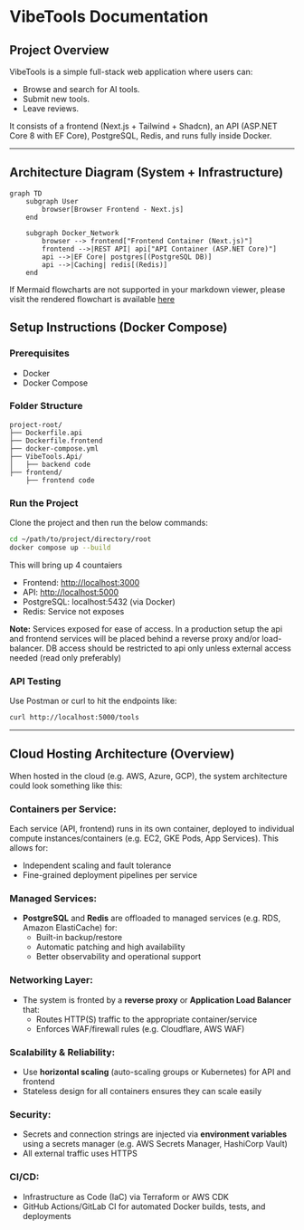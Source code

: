 # VibeTools Documentation

## Project Overview

VibeTools is a simple full-stack web application where users can:

* Browse and search for AI tools.
* Submit new tools.
* Leave reviews.

It consists of a frontend (Next.js + Tailwind + Shadcn), an API (ASP.NET Core 8 with EF Core), PostgreSQL, Redis, and
runs fully inside Docker.

---

## Architecture Diagram (System + Infrastructure)

```mermaid
graph TD
    subgraph User
        browser[Browser Frontend - Next.js]
    end

    subgraph Docker_Network
        browser --> frontend["Frontend Container (Next.js)"]
        frontend -->|REST API| api["API Container (ASP.NET Core)"]
        api -->|EF Core| postgres[(PostgreSQL DB)]
        api -->|Caching| redis[(Redis)]
    end
```


If Mermaid flowcharts are not supported in your markdown viewer, please
visit the rendered flowchart is available [here](https://mermaid.live/edit#pako:eNptkstuwjAQRX_FmhVIIUoCTkgWSDylSi2iQDclqDLEQEpjR44jaIF_75BQ6MubGV_PPWOPfICljDgEsFYs3ZBpLxQEV5YvSuEp46qUzmuh5A6FWaeMZKCk0FxEpEaGfK_N12xeFqMWil-onlxuuXoZcr2TavsHSmq1FlldgLMQruwuRhYLrKhcmlRDmN_8q-slaq3juD-Zkvbo7khYGiMF0--A9mRkDvtTlBT_ScHyAtAfFIdHkspMrxXPZpVRmU0e70mvU_3H02XLTSzWR6J4FKNhfA7V2yjAwPHGEQRa5dyAhKuEnbdwOJeEoDc84SEEmEYMRwOhOKEnZeJZyuTLpmS-3kCwYm8Z7vI0Ypr3YobDTa6qwm5cdWUuNAS2bxcQCA6wh8Cpu2bT8X3Xshyv4djUMeAdggY1m55VdymlDde3PHoy4KNoa5sW9W3foRb1bLfuNz0D8GVaqofyzxRf5_QJxr-zNw)


## Setup Instructions (Docker Compose)

### Prerequisites

* Docker
* Docker Compose

### Folder Structure

```
project-root/
├── Dockerfile.api
├── Dockerfile.frontend
├── docker-compose.yml
├── VibeTools.Api/
│   ├── backend code
├── frontend/
    ├── frontend code
```

### Run the Project

Clone the project and then run the below commands:

```bash
cd ~/path/to/project/directory/root
docker compose up --build
```

This will bring up 4 countaiers
* Frontend: [http://localhost:3000](http://localhost:3000)
* API: [http://localhost:5000](http://localhost:5000)
* PostgreSQL: localhost:5432 (via Docker)
* Redis: Service not exposes

**Note:** Services exposed for ease of access. In a production setup the api and frontend services will be
placed behind a reverse proxy and/or load-balancer. DB access should be restricted to api only unless external
access needed (read only preferably)

### API Testing

Use Postman or curl to hit the endpoints like:

```bash
curl http://localhost:5000/tools
```

---
## Cloud Hosting Architecture (Overview)
When hosted in the cloud (e.g. AWS, Azure, GCP), the system architecture could look something like this:

### Containers per Service:
  Each service (API, frontend) runs in its own container, deployed to individual compute instances/containers (e.g. EC2, GKE Pods, App Services). This allows for:
* Independent scaling and fault tolerance
* Fine-grained deployment pipelines per service

### Managed Services:
* **PostgreSQL** and **Redis** are offloaded to managed services (e.g. RDS, Amazon ElastiCache) for:
    * Built-in backup/restore
    * Automatic patching and high availability
    * Better observability and operational support

### Networking Layer:
* The system is fronted by a **reverse proxy** or **Application Load Balancer** that:
    * Routes HTTP(S) traffic to the appropriate container/service
    * Enforces WAF/firewall rules (e.g. Cloudflare, AWS WAF)

### Scalability & Reliability:
* Use **horizontal scaling** (auto-scaling groups or Kubernetes) for API and frontend
* Stateless design for all containers ensures they can scale easily

### Security:
* Secrets and connection strings are injected via **environment variables** using a secrets manager (e.g. AWS Secrets Manager, HashiCorp Vault)
* All external traffic uses HTTPS

### CI/CD:
* Infrastructure as Code (IaC) via Terraform or AWS CDK
* GitHub Actions/GitLab CI for automated Docker builds, tests, and deployments